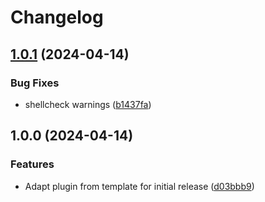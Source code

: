# Changelog

## [1.0.1](https://github.com/gunzy83/asdf-auth0-cli/compare/v1.0.0...v1.0.1) (2024-04-14)


### Bug Fixes

* shellcheck warnings ([b1437fa](https://github.com/gunzy83/asdf-auth0-cli/commit/b1437fa042890a410c5c7cf65d8b8828fa413e6b))

## 1.0.0 (2024-04-14)


### Features

* Adapt plugin from template for initial release ([d03bbb9](https://github.com/gunzy83/asdf-auth0-cli/commit/d03bbb97e1cd0979af6456244043b75bb11ee591))
